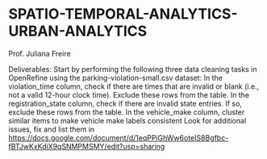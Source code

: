# SPATIO-TEMPORAL-ANALYTICS-URBAN-ANALYTICS
Prof. Juliana Freire


Deliverables:
Start by performing the following three data cleaning tasks in OpenRefine using the parking-violation-small.csv dataset:
In the violation_time column, check if there are times that are invalid or blank (i.e., not a valid 12-hour clock time). Exclude these rows from the table. 
In the registration_state column, check if there are invalid state entries. If so, exclude these rows from the table. 
In the vehicle_make column, cluster similar items to make vehicle make labels consistent
Look for additional issues, fix and list them in https://docs.google.com/document/d/1eqPPiGhWw6oteIS8Bgfbc-fBTJwKxKdiX9qSNMPMSMY/edit?usp=sharing
